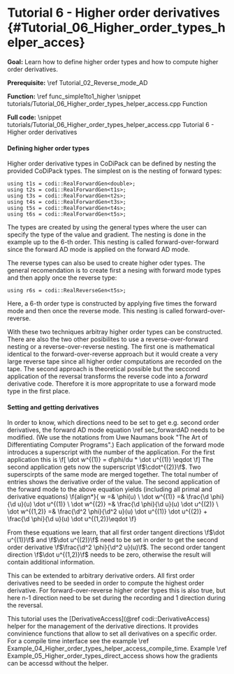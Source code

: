 Tutorial 6 - Higher order derivatives {#Tutorial_06_Higher_order_types_helper_acces}
============

**Goal:** Learn how to define higher order types and how to compute higher order derivatives.

**Prerequisite:** \ref Tutorial_02_Reverse_mode_AD

**Function:** \ref func_simple1to1_higher
\snippet tutorials/Tutorial_06_Higher_order_types_helper_access.cpp Function

**Full code:**
\snippet tutorials/Tutorial_06_Higher_order_types_helper_access.cpp Tutorial 6 - Higher order derivatives

#### Defining higher order types ####

Higher order derivative types in CoDiPack can be defined by nesting the provided CoDiPack types. The simplest on is the
nesting of forward types:
~~~~{.cpp}
using t1s = codi::RealForwardGen<double>;
using t2s = codi::RealForwardGen<t1s>;
using t3s = codi::RealForwardGen<t2s>;
using t4s = codi::RealForwardGen<t3s>;
using t5s = codi::RealForwardGen<t4s>;
using t6s = codi::RealForwardGen<t5s>;
~~~~
The types are created by using the general types where the user can specify the type of the value and gradient. The
nesting is done in the
example up to the 6-th order. This nesting is called forward-over-forward since the forward AD mode is applied on the
forward AD mode.

The reverse types can also be used to create higher oder types. The general recomendation is to create first a nesing
with forward mode types and then apply once the reverse type:
~~~~{.cpp}
using r6s = codi::RealReverseGen<t5s>;
~~~~
Here, a 6-th order type is constructed by applying five times the forward mode and then once the reverse mode. This
nesting is called forward-over-reverse.

With these two techniques arbitray higher order types can be constructed. There are also the two other posibilites to
use a reverse-over-forward nesting or a reverse-over-reverse nesting. The first one is mathematical
identical to the forward-over-reverse approach but it would create a very large reverse tape since all higher order
computations are recorded on the tape. The second approach is theoretical possible but the seccond application of the
reversal transforms the reverse code into a _forward_ derivative code. Therefore it is more appropritate to use a
forward mode type in the first place.

#### Setting and getting derivatives ####

In order to know, which directions need to be set to get e.g. second order derivatives, the forward AD mode equation
\ref sec_forwardAD
needs to be modified. (We use the notations from Uwe Naumans book "The Art of Differentiating Computer Programs".) Each
application of the forward mode introduces a superscript with the number of the application. For the first application
this is
\f[
  \dot w^{(1)} = d\phi/du * \dot u^{(1)} \eqdot
\f]
The second application gets now the superscript \f$\cdot^{(2)}\f$. Two superscirpts of the same mode are merged
together. The total number of entries shows the derivative order of the value. The second application of the forward
mode to the above equation yields (including all primal and derivative equations)
\f{align*}{
  w =& \phi(u) \\
  \dot w^{(1)} =& \frac{\d \phi}{\d u}(u) \dot u^{(1)} \\
  \dot w^{(2)} =& \frac{\d \phi}{\d u}(u) \dot u^{(2)} \\
  \dot w^{(1,2)} =& \frac{\d^2 \phi}{\d^2 u}(u) \dot u^{(1)} \dot u^{(2)} + \frac{\d \phi}{\d u}(u) \dot u^{(1,2)}\eqdot
\f}

From these equations we learn, that all first order tangent directions \f$\dot u^{(1)}\f$ and \f$\dot u^{(2)}\f$ need to
be set in order to get the second order derivative \f$\frac{\d^2 \phi}{\d^2 u}(u)\f$. The second order tangent direction
\f$\dot u^{(1,2)}\f$ needs to be zero, otherwise the result will contain additional information.

This can be extended to arbitrary derivative orders. All first order derivatives need to be seeded in order to
compute the highest order derivative. For forward-over-reverse higher order types this is also true, but here n-1
direction need to be set during the recording and 1 direction during the reversal.

This tutorial uses the [DerivativeAccess](@ref codi::DerivativeAccess) helper for the management of the derivative
directions. It provides convinience functions that allow to set all derivatives on a specific order. For a compile time
interface see the example \ref Example_04_Higher_order_types_helper_access_compile_time. Example
\ref Example_05_Higher_order_types_direct_access shows how the gradients can be accessd without the helper.
